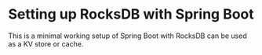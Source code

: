 # Setting up RocksDB with Spring Boot
This is a minimal working setup of Spring Boot with RocksDB can be used as a KV store or cache.